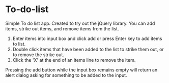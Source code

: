# To-do-list

Simple To do list app. Created to try out the jQuery library. You can add items, strike out items, and remove items from the list.

1. Enter items into input box and click add or press Enter key to add items to list.
2. Double click items that have been added to the list to strike them out, or to remove the strike out.
3. Click the 'X' at the end of an items line to remove the item.

Pressing the add button while the input box remains empty will return an alert dialog asking for something to be added to the input.
